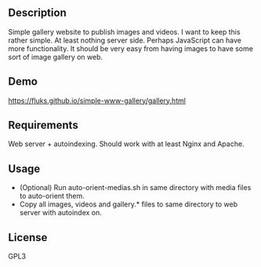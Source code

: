 ## Description

Simple gallery website to publish images and videos. I want to keep this rather simple. At least nothing server side. Perhaps JavaScript can have more functionality. It should be very easy from having images to have some sort of image gallery on web.

## Demo

https://fluks.github.io/simple-www-gallery/gallery.html

## Requirements

Web server + autoindexing. Should work with at least Nginx and Apache.

## Usage

* (Optional) Run auto-orient-medias.sh in same directory with media files to auto-orient them.
* Copy all images, videos and gallery.\* files to same directory to web server with autoindex on.

## License

GPL3
